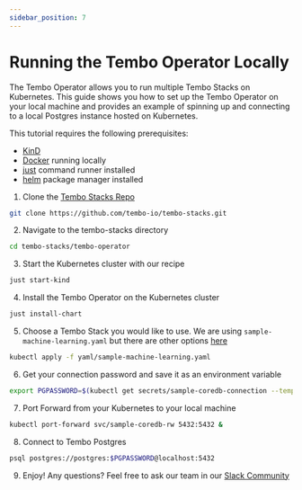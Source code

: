 ```yaml
---
sidebar_position: 7
---
```


# Running the Tembo Operator Locally

The Tembo Operator allows you to run multiple Tembo Stacks on Kubernetes. This guide shows you how to set up the Tembo Operator on your local machine and provides an example of spinning up and connecting to a local Postgres instance hosted on Kubernetes.

This tutorial requires the following prerequisites:
- [KinD](https://github.com/kubernetes-sigs/kind)
- [Docker](https://www.docker.com/) running locally
- [just](https://github.com/casey/just) command runner installed
- [helm](https://helm.sh/) package manager installed

1. Clone the [Tembo Stacks Repo](https://github.com/tembo-io/tembo-stacks/tree/main)
```bash
git clone https://github.com/tembo-io/tembo-stacks.git
```  

2. Navigate to the tembo-stacks directory
```bash
cd tembo-stacks/tembo-operator
```  

3. Start the Kubernetes cluster with our recipe
```bash
just start-kind
```  

4. Install the Tembo Operator on the Kubernetes cluster
```bash
just install-chart
```  

5. Choose a Tembo Stack you would like to use. We are using `sample-machine-learning.yaml` but there are other options [here](https://github.com/tembo-io/tembo-stacks/tree/main/tembo-operator/yaml)
```bash
kubectl apply -f yaml/sample-machine-learning.yaml
```  

6. Get your connection password and save it as an environment variable
```bash
export PGPASSWORD=$(kubectl get secrets/sample-coredb-connection --template={{.data.password}} | base64 -D)
```  

7. Port Forward from your Kubernetes to your local machine
```bash
kubectl port-forward svc/sample-coredb-rw 5432:5432 &
```  

8. Connect to Tembo Postgres
```bash
psql postgres://postgres:$PGPASSWORD@localhost:5432
```  

9. Enjoy! 
Any questions? Feel free to ask our team in our [Slack Community](https://join.slack.com/t/tembocommunity/shared_invite/zt-23o25qt91-AnZoC1jhLMLubwia4GeNGw)


